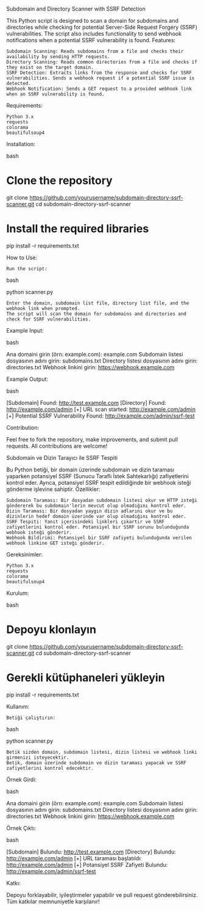Subdomain and Directory Scanner with SSRF Detection

This Python script is designed to scan a domain for subdomains and directories while checking for potential Server-Side Request Forgery (SSRF) vulnerabilities. The script also includes functionality to send webhook notifications when a potential SSRF vulnerability is found.
Features:

    Subdomain Scanning: Reads subdomains from a file and checks their availability by sending HTTP requests.
    Directory Scanning: Reads common directories from a file and checks if they exist on the target domain.
    SSRF Detection: Extracts links from the response and checks for SSRF vulnerabilities. Sends a webhook request if a potential SSRF issue is detected.
    Webhook Notification: Sends a GET request to a provided webhook link when an SSRF vulnerability is found.

Requirements:

    Python 3.x
    requests
    colorama
    beautifulsoup4

Installation:

bash

# Clone the repository
git clone https://github.com/yourusername/subdomain-directory-ssrf-scanner.git
cd subdomain-directory-ssrf-scanner

# Install the required libraries
pip install -r requirements.txt

How to Use:

    Run the script:

bash

python scanner.py

    Enter the domain, subdomain list file, directory list file, and the webhook link when prompted.
    The script will scan the domain for subdomains and directories and check for SSRF vulnerabilities.

Example Input:

bash

Ana domaini girin (örn: example.com): example.com
Subdomain listesi dosyasının adını girin: subdomains.txt
Directory listesi dosyasının adını girin: directories.txt
Webhook linkini girin: https://webhook.example.com

Example Output:

bash

[Subdomain] Found: http://test.example.com
[Directory] Found: http://example.com/admin
[+] URL scan started: http://example.com/admin
[+] Potential SSRF Vulnerability Found: http://example.com/admin/ssrf-test

Contribution:

Feel free to fork the repository, make improvements, and submit pull requests. All contributions are welcome!



Subdomain ve Dizin Tarayıcı ile SSRF Tespiti

Bu Python betiği, bir domain üzerinde subdomain ve dizin taraması yaparken potansiyel SSRF (Sunucu Taraflı İstek Sahtekarlığı) zafiyetlerini kontrol eder. Ayrıca, potansiyel SSRF tespit edildiğinde bir webhook isteği gönderme işlevine sahiptir.
Özellikler:

    Subdomain Taraması: Bir dosyadan subdomain listesi okur ve HTTP isteği göndererek bu subdomain'lerin mevcut olup olmadığını kontrol eder.
    Dizin Taraması: Bir dosyadan yaygın dizin adlarını okur ve bu dizinlerin hedef domain üzerinde var olup olmadığını kontrol eder.
    SSRF Tespiti: Yanıt içerisindeki linkleri çıkartır ve SSRF zafiyetlerini kontrol eder. Potansiyel bir SSRF sorunu bulunduğunda webhook isteği gönderir.
    Webhook Bildirimi: Potansiyel bir SSRF zafiyeti bulunduğunda verilen webhook linkine GET isteği gönderir.

Gereksinimler:

    Python 3.x
    requests
    colorama
    beautifulsoup4

Kurulum:

bash

# Depoyu klonlayın
git clone https://github.com/yourusername/subdomain-directory-ssrf-scanner.git
cd subdomain-directory-ssrf-scanner

# Gerekli kütüphaneleri yükleyin
pip install -r requirements.txt

Kullanım:

    Betiği çalıştırın:

bash

python scanner.py

    Betik sizden domain, subdomain listesi, dizin listesi ve webhook linki girmenizi isteyecektir.
    Betik, domain üzerinde subdomain ve dizin taraması yapacak ve SSRF zafiyetlerini kontrol edecektir.

Örnek Girdi:

bash

Ana domaini girin (örn: example.com): example.com
Subdomain listesi dosyasının adını girin: subdomains.txt
Directory listesi dosyasının adını girin: directories.txt
Webhook linkini girin: https://webhook.example.com

Örnek Çıktı:

bash

[Subdomain] Bulundu: http://test.example.com
[Directory] Bulundu: http://example.com/admin
[+] URL taraması başlatıldı: http://example.com/admin
[+] Potansiyel SSRF Zafiyeti Bulundu: http://example.com/admin/ssrf-test

Katkı:

Depoyu forklayabilir, iyileştirmeler yapabilir ve pull request gönderebilirsiniz. Tüm katkılar memnuniyetle karşılanır!
